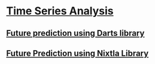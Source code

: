 # [Time Series Analysis](https://bthek1.github.io/TimeSeriesML/)


<!-- WARNING: THIS FILE WAS AUTOGENERATED! DO NOT EDIT! -->

## [Future prediction using Darts library](https://bthek1.github.io/TimeSeriesML/hyperparameter%20optimization.html)

## [Future Prediction using Nixtla Library](https://bthek1.github.io/TimeSeriesML/electricityloadforecasting.html)
